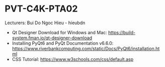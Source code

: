 ﻿# PVT-C4K-PTA02
Lecturers: Bui Do Ngoc Hieu - hieubdn


- Qt Designer Download for Windows and Mac: https://build-system.fman.io/qt-designer-download
- Installing PyQt6 and PyQt Documentation v6.6.0: https://www.riverbankcomputing.com/static/Docs/PyQt6/installation.html
- CSS Tutorial: https://www.w3schools.com/css/default.asp
